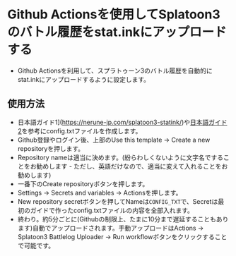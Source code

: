# Github Actionsを使用してSplatoon3のバトル履歴をstat.inkにアップロードする
- Github Actionsを利用して、スプラトゥーン3のバトル履歴を自動的にstat.inkにアップロードするように設定します。

## 使用方法
- 日本語ガイド1](https://nerune-jp.com/splatoon3-statink/)や[日本語ガイド2](https://vanillasalt.net/2022/10/10/how-to-use-s3s/)を参考にconfig.txtファイルを作成します。
- Github登録やログイン後、上部のUse this template -> Create a new repositoryを押します。
- Repository nameは適当に決めます。(紛らわしくないように文字名ですることをお勧めします - ただし、英語だけなので、適当に変えて入れることをお勧めします)
- 一番下のCreate repositoryボタンを押します。
- Settings -> Secrets and variables -> Actionsを押します。
- New repository secretボタンを押してNameは`CONFIG_TXT`で、Secretは最初のガイドで作ったconfig.txtファイルの内容を全部入れます。
- 終わり。約5分ごとに(Githubの制限上、たまに10分まで遅延することもあります)自動でアップロードされます。手動アップロードはActions -> Splatoon3 Battlelog Uploader -> Run workflowボタンをクリックすることで可能です。
